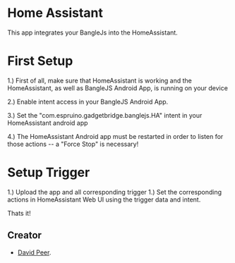 # Home Assistant
This app integrates your BangleJs into the HomeAssistant.

# First Setup
1.) First of all, make sure that HomeAssistant is working and
the HomeAssistant, as well as BangleJS Android App, is running on your device

2.) Enable intent access in your BangleJS Android App.

3.) Set the "com.espruino.gadgetbridge.banglejs.HA" intent in your HomeAssistant android app

4.) The HomeAssistant Android app must be restarted in order to listen for those actions
 -- a "Force Stop" is necessary!

# Setup Trigger

1.) Upload the app and all corresponding trigger
1.) Set the corresponding actions in HomeAssistant Web UI using the trigger data and intent.

Thats it!

## Creator
- [David Peer](https://github.com/peerdavid).
